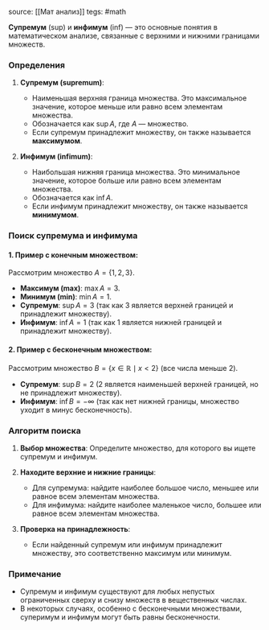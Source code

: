 source: [[Мат анализ]]
tegs: #math 

**Супремум** (sup) и **инфимум** (inf) — это основные понятия в математическом анализе, связанные с верхними и нижними границами множеств.

### Определения

1. **Супремум (supremum)**:
   - Наименьшая верхняя граница множества. Это максимальное значение, которое меньше или равно всем элементам множества.
   - Обозначается как $\sup A$, где $A$ — множество.
   - Если супремум принадлежит множеству, он также называется **максимумом**.

2. **Инфимум (infimum)**:
   - Наибольшая нижняя граница множества. Это минимальное значение, которое больше или равно всем элементам множества.
   - Обозначается как $\inf A$.
   - Если инфимум принадлежит множеству, он также называется **минимумом**.

### Поиск супремума и инфимума

#### 1. Пример с конечным множеством:

Рассмотрим множество $A = \{1, 2, 3\}$.

- **Максимум (max)**: $\max A = 3$.
- **Минимум (min)**: $\min A = 1$.
- **Супремум**: $\sup A = 3$ (так как 3 является верхней границей и принадлежит множеству).
- **Инфимум**: $\inf A = 1$ (так как 1 является нижней границей и принадлежит множеству).

#### 2. Пример с бесконечным множеством:

Рассмотрим множество $B = \{x \in \mathbb{R} \mid x < 2\}$ (все числа меньше 2).

- **Супремум**: $\sup B = 2$ (2 является наименьшей верхней границей, но не принадлежит множеству).
- **Инфимум**: $\inf B = -\infty$ (так как нет нижней границы, множество уходит в минус бесконечность).

### Алгоритм поиска

1. **Выбор множества**: Определите множество, для которого вы ищете супремум и инфимум.

2. **Находите верхние и нижние границы**:
   - Для супремума: найдите наиболее большое число, меньшее или равное всем элементам множества.
   - Для инфимума: найдите наиболее маленькое число, большее или равное всем элементам множества.

3. **Проверка на принадлежность**:
   - Если найденный супремум или инфимум принадлежит множеству, это соответственно максимум или минимум.

### Примечание
- Супремум и инфимум существуют для любых непустых ограниченных сверху и снизу множеств в вещественных числах.
- В некоторых случаях, особенно с бесконечными множествами, суперимум и инфимум могут быть равны бесконечности.